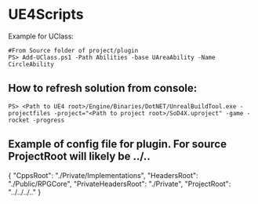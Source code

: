 # UE4Scripts
Example for UClass:
```
#From Source folder of project/plugin
PS> Add-UClass.ps1 -Path Abilities -base UAreaAbility -Name CircleAbility
```

## How to refresh solution from console:
```
PS> <Path to UE4 root>/Engine/Binaries/DotNET/UnrealBuildTool.exe -projectfiles -project="<Path to project root>/SoD4X.uproject" -game -rocket -progress
```

## Example of config file for plugin. For source ProjectRoot will likely be ../..
{
  "CppsRoot": "./Private/Implementations",
  "HeadersRoot": "./Public/RPGCore",
  "PrivateHeadersRoot": "./Private",
  "ProjectRoot": "../../../.."
}
